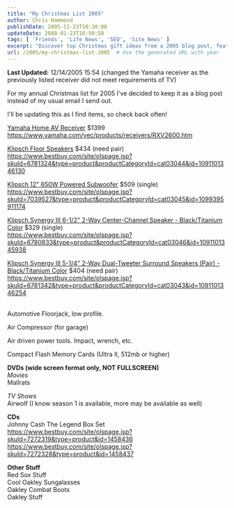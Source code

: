 ```yaml
---
title: "My Christmas List 2005"
author: Chris Hammond
publishDate: 2005-11-23T10:38:00
updateDate: 2008-01-23T16:50:58
tags: [ 'Friends', 'Life News', 'SEO', 'Site News' ]
excerpt: "Discover top Christmas gift ideas from a 2005 blog post, featuring Yamaha AV receiver, Klipsch speakers, automotive tools, and entertainment options."
url: /2005/my-christmas-list-2005  # Use the generated URL with year
---
```

<P><STRONG>Last Updated:</STRONG> 12/14/2005 15:54 (changed the Yamaha receiver as the previously listed receiver did not meet requirements of TV)</P> <P>For my annual Christmas list for 2005 I've decided to keep it as a blog post instead of my usual email I send out.</P> <P>I'll be updating this as I find items, so check back often!</P> <P><A href="https://www.yamaha.com/yec/products/receivers/RXV2600.htm">Yamaha Home AV Receiver</A>&nbsp;$1399<BR><A href="https://www.yamaha.com/yec/products/receivers/RXV2600.htm">https://www.yamaha.com/yec/products/receivers/RXV2600.htm</A></P> <P><A href="https://www.bestbuy.com/site/olspage.jsp?skuId=6781324&amp;type=product&amp;productCategoryId=cat03044&amp;id=1091101346130">Klipsch Floor Speakers</A> $434 (need pair)<BR><A href="https://www.bestbuy.com/site/olspage.jsp?skuId=6781324&amp;type=product&amp;productCategoryId=cat03044&amp;id=1091101346130">https://www.bestbuy.com/site/olspage.jsp?skuId=6781324&amp;type=product&amp;productCategoryId=cat03044&amp;id=1091101346130</A></P> <P><A href="https://www.bestbuy.com/site/olspage.jsp?skuId=7039527&amp;type=product&amp;productCategoryId=cat03045&amp;id=1099395911174">Klipsch 12" 650W Powered Subwoofer</A> $509 (single)<BR><A href="https://www.bestbuy.com/site/olspage.jsp?skuId=7039527&amp;type=product&amp;productCategoryId=cat03045&amp;id=1099395911174">https://www.bestbuy.com/site/olspage.jsp?skuId=7039527&amp;type=product&amp;productCategoryId=cat03045&amp;id=1099395911174</A></P> <P><A href="https://www.bestbuy.com/site/olspage.jsp?skuId=6780833&amp;type=product&amp;productCategoryId=cat03046&amp;id=1091101345938">Klipsch Synergy III 6-1/2" 2-Way Center-Channel Speaker - Black/Titanium Color</A>&nbsp;$329 (single)<BR><A href="https://www.bestbuy.com/site/olspage.jsp?skuId=6780833&amp;type=product&amp;productCategoryId=cat03046&amp;id=1091101345938">https://www.bestbuy.com/site/olspage.jsp?skuId=6780833&amp;type=product&amp;productCategoryId=cat03046&amp;id=1091101345938</A></P> <P><A href="https://www.bestbuy.com/site/olspage.jsp?skuId=6781342&amp;type=product&amp;productCategoryId=cat03043&amp;id=1091101346254">Klipsch Synergy III 5-1/4" 2-Way Dual-Tweeter Surround Speakers (Pair) - Black/Titanium Color</A> $404 (need pair)<BR><A href="https://www.bestbuy.com/site/olspage.jsp?skuId=6781342&amp;type=product&amp;productCategoryId=cat03043&amp;id=1091101346254">https://www.bestbuy.com/site/olspage.jsp?skuId=6781342&amp;type=product&amp;productCategoryId=cat03043&amp;id=1091101346254</A><BR><BR></P> <P>Automotive Floorjack, low profile.</P> <P>Air Compressor (for garage)</P> <P>Air driven power tools. Impact, wrench, etc.</P> <P>Compact Flash Memory Cards (Ultra II, 512mb or higher)</P> <P><STRONG>DVDs (wide screen format only, NOT FULLSCREEN)<BR></STRONG><EM>Movies <BR></EM>Mallrats</P> <P><EM>TV Shows <BR></EM>Airwolf (I know season 1 is available, more may be available as well)<BR></P> <P><STRONG>CDs<BR></STRONG>Johnny Cash The Legend Box Set <BR><A href="https://www.bestbuy.com/site/olspage.jsp?skuId=7272319&amp;type=product&amp;id=1458436">https://www.bestbuy.com/site/olspage.jsp?skuId=7272319&amp;type=product&amp;id=1458436</A><BR><A href="https://www.bestbuy.com/site/olspage.jsp?skuId=7272328&amp;type=product&amp;id=1458437">https://www.bestbuy.com/site/olspage.jsp?skuId=7272328&amp;type=product&amp;id=1458437</A><BR></P> <P><STRONG>Other Stuff<BR></STRONG>Red Sox Stuff<BR>Cool Oakley Sungalasses<BR>Oakley Combat Boots<BR>Oakley Stuff</P> <P>&nbsp;</P>

